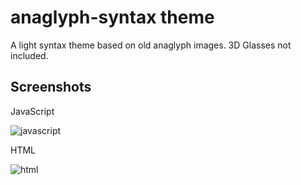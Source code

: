 # anaglyph-syntax theme

A light syntax theme based on old anaglyph images. 3D Glasses not included.

## Screenshots

JavaScript

![javascript](http://phonemica.net/github/anaglyph-syntax1.jpg)

HTML

![html](http://phonemica.net/github/anaglyph-syntax2.jpg)
